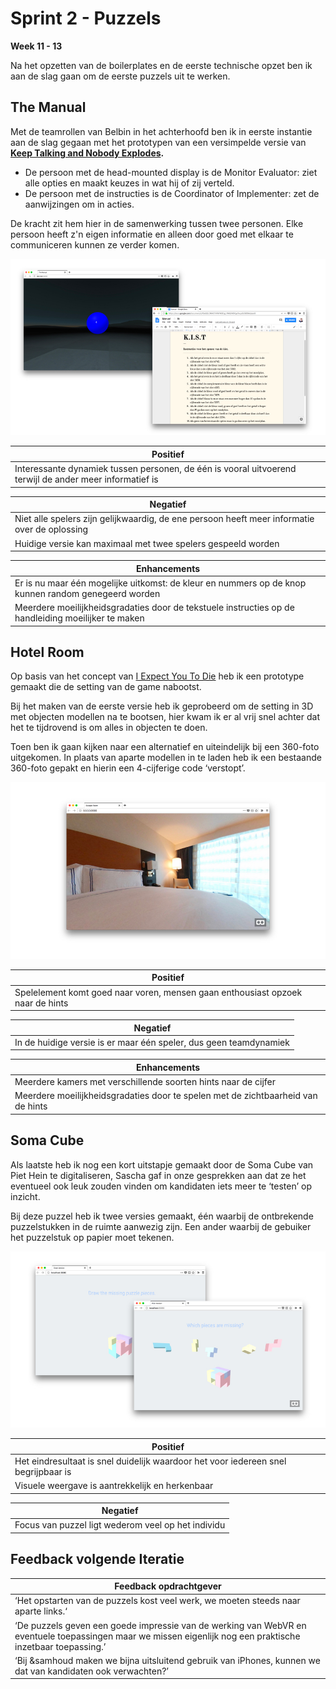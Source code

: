 # Sprint 2 - Puzzels

**Week 11 - 13**

Na het opzetten van de boilerplates en de eerste technische opzet ben ik aan de slag gaan om de eerste puzzels uit te werken.

## The Manual
Met de teamrollen van Belbin in het achterhoofd ben ik in eerste instantie aan de slag gegaan met het prototypen van een versimpelde versie van **[Keep Talking and Nobody Explodes](https://productbiografie.dandevri.es/concepting/IDEAS.html).**

* De persoon met de head-mounted display is de Monitor Evaluator: ziet alle opties en maakt keuzes in wat hij of zij verteld.
* De persoon met de instructies is de Coordinator of Implementer: zet de aanwijzingen om in acties.

De kracht zit hem hier in de samenwerking tussen twee personen. Elke persoon heeft z'n eigen informatie en alleen door goed met elkaar te communiceren kunnen ze verder komen.

![Manual Prototypes](/resources/manual.jpg)

| Positief | 
|-|
| Interessante dynamiek tussen personen, de één is vooral uitvoerend terwijl de ander meer informatief is | 

| Negatief | 
|-|
| Niet alle spelers zijn gelijkwaardig, de ene persoon heeft meer informatie over de oplossing | 
| Huidige versie kan maximaal met twee spelers gespeeld worden | 

| Enhancements | 
|-|
| Er is nu maar één mogelijke uitkomst: de kleur en nummers op de knop kunnen random genegeerd worden | 
| Meerdere moeilijkheidsgradaties door de tekstuele instructies op de handleiding moeilijker te maken | 

## Hotel Room
Op basis van het concept van [I Expect You To Die](https://productbiografie.dandevri.es/concepting/IDEAS.html) heb ik een prototype gemaakt die de setting van de game nabootst.

Bij het maken van de eerste versie heb ik geprobeerd om de setting in 3D met objecten modellen na te bootsen, hier kwam ik er al vrij snel achter dat het te tijdrovend is om alles in objecten te doen.

Toen ben ik gaan kijken naar een alternatief en uiteindelijk bij een 360-foto uitgekomen. In plaats van aparte modellen in te laden heb ik een bestaande 360-foto gepakt en hierin een 4-cijferige code ‘verstopt’. 

![Hotel Room](/resources/hotel-room.jpg)

| Positief | 
|-|
| Spelelement komt goed naar voren, mensen gaan enthousiast opzoek naar de hints | 

| Negatief | 
|-|
| In de huidige versie is er maar één speler, dus geen teamdynamiek| 

| Enhancements | 
|-|
| Meerdere kamers met verschillende soorten hints naar de cijfer | 
| Meerdere moeilijkheidsgradaties door te spelen met de zichtbaarheid van de hints | 

## Soma Cube
Als laatste heb ik nog een kort uitstapje gemaakt door de Soma Cube van Piet Hein te digitaliseren, Sascha gaf in onze gesprekken aan dat ze het eventueel ook leuk zouden vinden om kandidaten iets meer te ‘testen’ op inzicht.

Bij deze puzzel heb ik twee versies gemaakt, één waarbij de ontbrekende puzzelstukken in de ruimte aanwezig zijn. Een ander waarbij de gebuiker het puzzelstuk op papier moet tekenen.

![Soma Cube](/resources/soma-cube.jpg)

| Positief | 
|-|
| Het eindresultaat is snel duidelijk waardoor het voor iedereen snel begrijpbaar is | 
| Visuele weergave is aantrekkelijk en herkenbaar | 

| Negatief | 
|-|
| Focus van puzzel ligt wederom veel op het individu | 

## Feedback volgende Iteratie

| Feedback opdrachtgever | 
|-|
| ‘Het opstarten van de puzzels kost veel werk, we moeten steeds naar aparte links.‘ | 
| ‘De puzzels geven een goede impressie van de werking van WebVR en eventuele toepassingen maar we missen eigenlijk nog een praktische inzetbaar toepassing.’ | 
| ‘Bij &samhoud maken we bijna uitsluitend gebruik van iPhones, kunnen we dat van kandidaten ook verwachten?’ | 